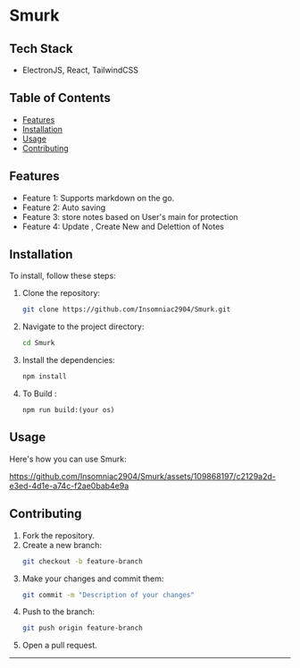 # Smurk

## Tech Stack 
* ElectronJS, React, TailwindCSS

## Table of Contents
- [Features](#features)
- [Installation](#installation)
- [Usage](#usage)
- [Contributing](#contributing)


## Features

- Feature 1: Supports markdown on the go.
- Feature 2: Auto saving
- Feature 3: store notes based on User's main for protection 
- Feature 4: Update , Create New and Delettion of Notes

## Installation

To install, follow these steps:

1. Clone the repository:
    ```bash
    git clone https://github.com/Insomniac2904/Smurk.git
    ```
2. Navigate to the project directory:
    ```bash
    cd Smurk
    ```
3. Install the dependencies:
    ```bash
    npm install
    ```
4. To Build :
   ```
   npm run build:(your os)
   ```

## Usage

Here's how you can use Smurk:

https://github.com/Insomniac2904/Smurk/assets/109868197/c2129a2d-e3ed-4d1e-a74c-f2ae0bab4e9a


## Contributing

1. Fork the repository.
2. Create a new branch:
    ```bash
    git checkout -b feature-branch
    ```
3. Make your changes and commit them:
    ```bash
    git commit -m "Description of your changes"
    ```
4. Push to the branch:
    ```bash
    git push origin feature-branch
    ```
5. Open a pull request.


---


